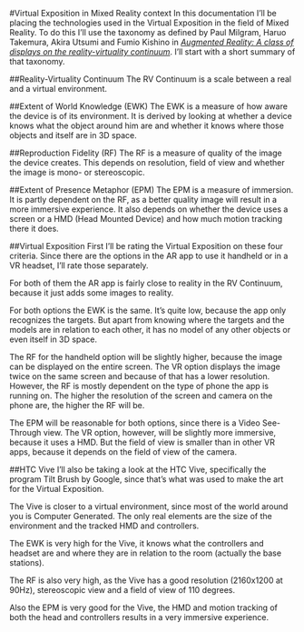 #Virtual Exposition in Mixed Reality context
In this documentation I’ll be placing the technologies used in the Virtual Exposition in the field of Mixed Reality. To do this I’ll use the taxonomy as defined by Paul Milgram, Haruo Takemura, Akira Utsumi and Fumio Kishino in [*Augmented Reality: A class of displays on the reality-virtuality continuum*](http://etclab.mie.utoronto.ca/publication/1994/Milgram_Takemura_SPIE1994.pdf). I’ll start with a short summary of that taxonomy. 

##Reality-Virtuality Continuum
The RV Continuum is a scale between a real and a virtual environment.

##Extent of World Knowledge (EWK)
The EWK is a measure of how aware the device is of its environment. It is derived by looking at whether a device knows what the object around him are and whether it knows where those objects and itself are in 3D space.

##Reproduction Fidelity (RF)
The RF is a measure of quality of the image the device creates. This depends on resolution, field of view and whether the image is mono- or stereoscopic.

##Extent of Presence Metaphor (EPM)
The EPM is a measure of immersion. It is partly dependent on the RF, as a better quality image will result in a more immersive experience. It also depends on whether the device uses a screen or a HMD (Head Mounted Device) and how much motion tracking there it does.

##Virtual Exposition
First I’ll be rating the Virtual Exposition on these four criteria. Since there are the options in the AR app to use it handheld or in a VR headset, I’ll rate those separately.

For both of them the AR app is fairly close to reality in the RV Continuum, because it just adds some images to reality.

For both options the EWK is the same. It’s quite low, because the app only recognizes the targets. But apart from knowing where the targets and the models are in relation to each other, it has no model of any other objects or even itself in 3D space.

The RF for the handheld option will be slightly higher, because the image can be displayed on the entire screen. The VR option displays the image twice on the same screen and because of that has a lower resolution. However, the RF is mostly dependent on the type of phone the app is running on. The higher the resolution of the screen and camera on the phone are, the higher the RF will be.

The EPM will be reasonable for both options, since there is a Video See-Through view. The VR option, however, will be slightly more immersive, because it uses a HMD. But the field of view is smaller than in other VR apps, because it depends on the field of view of the camera.

##HTC Vive
I’ll also be taking a look at the HTC Vive, specifically the program Tilt Brush by Google, since that’s what was used to make the art for the Virtual Exposition.

The Vive is closer to a virtual environment, since most of the world around you is Computer Generated. The only real elements are the size of the environment and the tracked HMD and controllers.

The EWK is very high for the Vive, it knows what the controllers and headset are and where they are in relation to the room (actually the base stations). 

The RF is also very high, as the Vive has a good resolution (2160x1200 at 90Hz), stereoscopic view and a field of view of 110 degrees.

Also the EPM is very good for the Vive, the HMD and motion tracking of both the head and controllers results in a very immersive experience.

